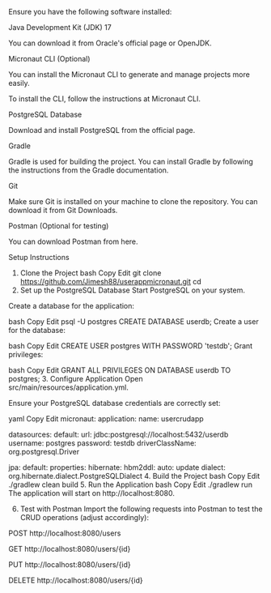 Ensure you have the following software installed:

Java Development Kit (JDK) 17

You can download it from Oracle's official page or OpenJDK.

Micronaut CLI (Optional)

You can install the Micronaut CLI to generate and manage projects more easily.

To install the CLI, follow the instructions at Micronaut CLI.

PostgreSQL Database

Download and install PostgreSQL from the official page.

Gradle

Gradle is used for building the project. You can install Gradle by following the instructions from the Gradle documentation.

Git

Make sure Git is installed on your machine to clone the repository. You can download it from Git Downloads.

Postman (Optional for testing)

You can download Postman from here.

Setup Instructions
1. Clone the Project
   bash
   Copy
   Edit
   git clone <https://github.com/Jimesh88/userappmicronaut.git>
   cd <project-directory>
2. Set up the PostgreSQL Database
   Start PostgreSQL on your system.

Create a database for the application:

bash
Copy
Edit
psql -U postgres
CREATE DATABASE userdb;
Create a user for the database:

bash
Copy
Edit
CREATE USER postgres WITH PASSWORD 'testdb';
Grant privileges:

bash
Copy
Edit
GRANT ALL PRIVILEGES ON DATABASE userdb TO postgres;
3. Configure Application
   Open src/main/resources/application.yml.

Ensure your PostgreSQL database credentials are correctly set:

yaml
Copy
Edit
micronaut:
application:
name: usercrudapp

datasources:
default:
url: jdbc:postgresql://localhost:5432/userdb
username: postgres
password: testdb
driverClassName: org.postgresql.Driver

jpa:
default:
properties:
hibernate:
hbm2ddl:
auto: update
dialect: org.hibernate.dialect.PostgreSQLDialect
4. Build the Project
   bash
   Copy
   Edit
   ./gradlew clean build
5. Run the Application
   bash
   Copy
   Edit
   ./gradlew run
   The application will start on http://localhost:8080.

6. Test with Postman
   Import the following requests into Postman to test the CRUD operations (adjust accordingly):

POST http://localhost:8080/users

GET http://localhost:8080/users/{id}

PUT http://localhost:8080/users/{id}

DELETE http://localhost:8080/users/{id}

